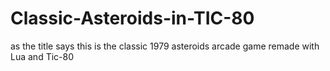 # Classic-Asteroids-in-TIC-80
as the title says this is the classic 1979 asteroids arcade game remade with Lua and Tic-80
